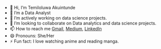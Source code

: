 - 👋 Hi, I’m Temiloluwa Akuintunde 
- 👀 I’m a Data Analyst 
- 🌱 I’m actively working on data science projects.
- 💞️ I’m looking to collaborate on Data analytics and data science projects.
- 📫 How to reach me [Gmail](akintundetemiloluwa.a@gmail.com), [Medium](https://medium.com/@akintundetemiloluwa), [LinkedIn]()
- 😄 Pronouns: She/Her
- ⚡ Fun fact: I love watching anime and reading manga.

<!---
Amina-py/Amina-py is a ✨ special ✨ repository because its `README.md` (this file) appears on your GitHub profile.
You can click the Preview link to take a look at your changes.
--->
